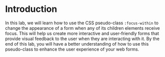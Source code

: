 # Introduction

In this lab, we will learn how to use the CSS pseudo-class `:focus-within` to change the appearance of a form when any of its children elements receive focus. This will help us create more interactive and user-friendly forms that provide visual feedback to the user when they are interacting with it. By the end of this lab, you will have a better understanding of how to use this pseudo-class to enhance the user experience of your web forms.
